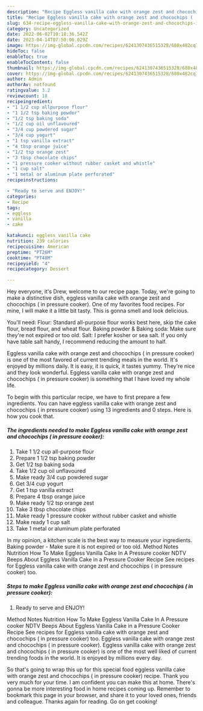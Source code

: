 ```yaml
---
description: "Recipe Eggless vanilla cake with orange zest and chocochips (  in pressure cooker) the Very Delicious"
title: "Recipe Eggless vanilla cake with orange zest and chocochips (  in pressure cooker) the Very Delicious"
slug: 634-recipe-eggless-vanilla-cake-with-orange-zest-and-chocochips-in-pressure-cooker-the-very-delicious
category: Uncategorized
date: 2022-06-02T10:18:36.542Z
date: 2023-04-14T07:50:06.029Z
image: https://img-global.cpcdn.com/recipes/6241307436515328/680x482cq70/eggless-vanilla-cake-with-orange-zest-and-chocochips-in-pressure-cooker-recipe-main-photo.jpg
hideToc: false
enableToc: true
enableTocContent: false
thumbnail: https://img-global.cpcdn.com/recipes/6241307436515328/680x482cq70/eggless-vanilla-cake-with-orange-zest-and-chocochips-in-pressure-cooker-recipe-main-photo.jpg
cover: https://img-global.cpcdn.com/recipes/6241307436515328/680x482cq70/eggless-vanilla-cake-with-orange-zest-and-chocochips-in-pressure-cooker-recipe-main-photo.jpg
author: Admin
authorAv: notfound
ratingvalue: 3.2
reviewcount: 18
recipeingredient:
- "1 1/2 cup allpurpose flour"
- "1 1/2 tsp baking powder"
- "1/2 tsp baking soda"
- "1/2 cup oil unflavoured"
- "3/4 cup powdered sugar"
- "3/4 cup yogurt"
- "1 tsp vanilla extract"
- "4 tbsp orange juice"
- "1/2 tsp orange zest"
- "3 tbsp chocolate chips"
- "1 pressure cooker without rubber casket and whistle"
- "1 cup salt"
- "1 metal or aluminum plate perforated"
recipeinstructions:

- "Ready to serve and ENJOY!"
categories:
- Recipe
tags:
- eggless
- vanilla
- cake

katakunci: eggless vanilla cake 
nutrition: 239 calories
recipecuisine: American
preptime: "PT26M"
cooktime: "PT48M"
recipeyield: "4"
recipecategory: Dessert

---
```



Hey everyone, it's Drew, welcome to our recipe page. Today, we're going to make a distinctive dish, eggless vanilla cake with orange zest and chocochips (  in pressure cooker). One of my favorites food recipes. For mine, I will make it a little bit tasty. This is gonna smell and look delicious.

You&#39;ll need: Flour: Standard all-purpose flour works best here, skip the cake flour, bread flour, and wheat flour. Baking powder &amp; Baking soda: Make sure they&#39;re not expired or too old. Salt: I prefer kosher or sea salt. If you only have table salt handy, I recommend reducing the amount to half.

Eggless vanilla cake with orange zest and chocochips (  in pressure cooker) is one of the most favored of current trending meals in the world. It's enjoyed by millions daily. It is easy, it is quick, it tastes yummy. They're nice and they look wonderful. Eggless vanilla cake with orange zest and chocochips (  in pressure cooker) is something that I have loved my whole life.


To begin with this particular recipe, we have to first prepare a few ingredients. You can have eggless vanilla cake with orange zest and chocochips (  in pressure cooker) using 13 ingredients and 0 steps. Here is how you cook that.

<!--inarticleads1-->

##### The ingredients needed to make Eggless vanilla cake with orange zest and chocochips (  in pressure cooker):

1. Take 1 1/2 cup all-purpose flour
1. Prepare 1 1/2 tsp baking powder
1. Get 1/2 tsp baking soda
1. Take 1/2 cup oil unflavoured
1. Make ready 3/4 cup powdered sugar
1. Get 3/4 cup yogurt
1. Get 1 tsp vanilla extract
1. Prepare 4 tbsp orange juice
1. Make ready 1/2 tsp orange zest
1. Take 3 tbsp chocolate chips
1. Make ready 1 pressure cooker without rubber casket and whistle
1. Make ready 1 cup salt
1. Take 1 metal or aluminum plate perforated


In my opinion, a kitchen scale is the best way to measure your ingredients. Baking powder - Make sure it is not expired or too old. Method Notes Nutrition How To Make Eggless Vanilla Cake In A Pressure cooker NDTV Beeps About Eggless Vanilla Cake in a Pressure Cooker Recipe See recipes for Eggless vanilla cake with orange zest and chocochips ( in pressure cooker) too. 

<!--inarticleads2-->

##### Steps to make Eggless vanilla cake with orange zest and chocochips (  in pressure cooker):


1. Ready to serve and ENJOY!

Method Notes Nutrition How To Make Eggless Vanilla Cake In A Pressure cooker NDTV Beeps About Eggless Vanilla Cake in a Pressure Cooker Recipe See recipes for Eggless vanilla cake with orange zest and chocochips ( in pressure cooker) too. Eggless vanilla cake with orange zest and chocochips ( in pressure cooker). Eggless vanilla cake with orange zest and chocochips ( in pressure cooker) is one of the most well liked of current trending foods in the world. It is enjoyed by millions every day. 

So that's going to wrap this up for this special food eggless vanilla cake with orange zest and chocochips (  in pressure cooker) recipe. Thank you very much for your time. I am confident you can make this at home. There's gonna be more interesting food in home recipes coming up. Remember to bookmark this page in your browser, and share it to your loved ones, friends and colleague. Thanks again for reading. Go on get cooking!
